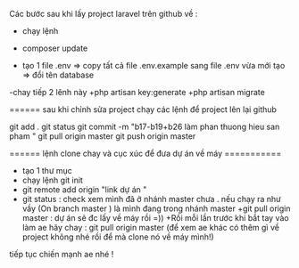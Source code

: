 Các bước sau khi lấy project laravel trên github về :

- chạy lệnh 
 + composer update
- tạo 1 file  .env
  => copy tất cả file .env.example sang file .env vừa mới tạo
 => đổi tên database

-chay tiếp 2 lênh này 
+php artisan key:generate
+php artisan migrate


 ====== sau khi chỉnh sửa project chạy các lệnh để project lên lại github

git add .
git status
git commit -m "b17-b19+b26 làm phan thuong hieu san pham "
git pull origin master
git push  origin master

====== lệnh clone chay và cục xúc để đưa dự án về máy ===========
+ tạo 1 thư mục 
+ chạy lệnh git init
+ git remote add origin "link dự án "
+  git status : check xem mình đã ở nhánh master chưa . nếu chạy ra như vầy (On branch master
) là mình đang trong nhánh master
+git pull origin master : dự án sẽ đc lấy về máy rồi =))
 +Rồi mỗi lần trước khi bắt tay vào làm ae hãy chay : git pull origin master  (để xem ae khác có thêm gì về project không nhé rồi để mà clone nó về máy mình!)
 
tiếp tục chiến mạnh ae nhé !
 




